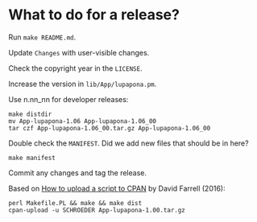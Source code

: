 # What to do for a release?

Run `make README.md`.

Update `Changes` with user-visible changes.

Check the copyright year in the `LICENSE`.

Increase the version in `lib/App/lupapona.pm`.

Use n.nn_nn for developer releases:

```
make distdir
mv App-lupapona-1.06 App-lupapona-1.06_00
tar czf App-lupapona-1.06_00.tar.gz App-lupapona-1.06_00
```

Double check the `MANIFEST`. Did we add new files that should be in
here?

```
make manifest
```

Commit any changes and tag the release.

Based on [How to upload a script to
CPAN](https://www.perl.com/article/how-to-upload-a-script-to-cpan/) by
David Farrell (2016):

```
perl Makefile.PL && make && make dist
cpan-upload -u SCHROEDER App-lupapona-1.00.tar.gz
```
